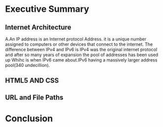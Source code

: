 # **Executive Summary**

## **Internet Architecture**
A.An IP address is an Internet protocol Address. it is a unique number assigned to computers or other devices that connect to the internet.
The difference between IPv4 and IPv6 is IPv4 was the original internet protocol and after so many years of expansion the pool of addresses has been used up Whihc is when IPv6 came about.IPv6 having a massively larger address pool(340 undecillion).

## **HTML5 AND CSS**

## **URL and File Paths**













# **Conclusion**

